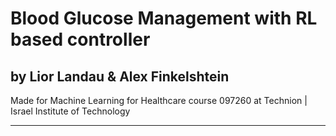 Blood Glucose Management with RL based controller
=========

by Lior Landau & Alex Finkelshtein
---------
Made for Machine Learning for Healthcare course 097260 
at Technion | Israel Institute of Technology
***
